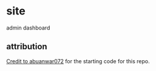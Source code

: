 # site
admin dashboard

## attribution

[Credit to abuanwar072][1] for the starting code for this repo.

[1]: https://github.com/abuanwar072/Flutter-Responsive-Admin-Panel-or-Dashboard/blob/master/LICENSE

